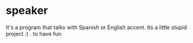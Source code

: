 # speaker
It's a program that talks with Spanish or English accent. Its a little stupid project :) . to have fun
